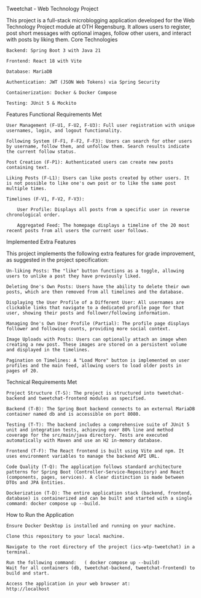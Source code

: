 Tweetchat - Web Technology Project

This project is a full-stack microblogging application developed for the Web Technology Project module at OTH Regensburg. It allows users to register, post short messages with optional images, follow other users, and interact with posts by liking them.
Core Technologies

    Backend: Spring Boot 3 with Java 21

    Frontend: React 18 with Vite

    Database: MariaDB

    Authentication: JWT (JSON Web Tokens) via Spring Security

    Containerization: Docker & Docker Compose

    Testing: JUnit 5 & Mockito

Features
Functional Requirements Met

    User Management (F-U1, F-U2, F-U3): Full user registration with unique usernames, login, and logout functionality.

    Following System (F-F1, F-F2, F-F3): Users can search for other users by username, follow them, and unfollow them. Search results indicate the current follow status.

    Post Creation (F-P1): Authenticated users can create new posts containing text.

    Liking Posts (F-L1): Users can like posts created by other users. It is not possible to like one's own post or to like the same post multiple times.

    Timelines (F-V1, F-V2, F-V3):

        User Profile: Displays all posts from a specific user in reverse chronological order.

        Aggregated Feed: The homepage displays a timeline of the 20 most recent posts from all users the current user follows.

Implemented Extra Features

This project implements the following extra features for grade improvement, as suggested in the project specification:

    Un-liking Posts: The "like" button functions as a toggle, allowing users to unlike a post they have previously liked.

    Deleting One's Own Posts: Users have the ability to delete their own posts, which are then removed from all timelines and the database.

    Displaying the User Profile of a Different User: All usernames are clickable links that navigate to a dedicated profile page for that user, showing their posts and follower/following information.

    Managing One's Own User Profile (Partial): The profile page displays follower and following counts, providing more social context.

    Image Uploads with Posts: Users can optionally attach an image when creating a new post. These images are stored on a persistent volume and displayed in the timelines.

    Pagination on Timelines: A "Load More" button is implemented on user profiles and the main feed, allowing users to load older posts in pages of 20.

Technical Requirements Met

    Project Structure (T-S): The project is structured into tweetchat-backend and tweetchat-frontend modules as specified.

    Backend (T-B): The Spring Boot backend connects to an external MariaDB container named db and is accessible on port 8080.

    Testing (T-T): The backend includes a comprehensive suite of JUnit 5 unit and integration tests, achieving over 80% line and method coverage for the src/main/java directory. Tests are executed automatically with Maven and use an H2 in-memory database.

    Frontend (T-F): The React frontend is built using Vite and npm. It uses environment variables to manage the backend API URL.

    Code Quality (T-Q): The application follows standard architecture patterns for Spring Boot (Controller-Service-Repository) and React (components, pages, services). A clear distinction is made between DTOs and JPA Entities.

    Dockerization (T-D): The entire application stack (backend, frontend, database) is containerized and can be built and started with a single command: docker compose up --build.

How to Run the Application

    Ensure Docker Desktop is installed and running on your machine.

    Clone this repository to your local machine.

    Navigate to the root directory of the project (ics-wtp-tweetchat) in a terminal.

    Run the following command:   ( docker compose up --build)
    Wait for all containers (db, tweetchat-backend, tweetchat-frontend) to build and start.

    Access the application in your web browser at:
    http://localhost
